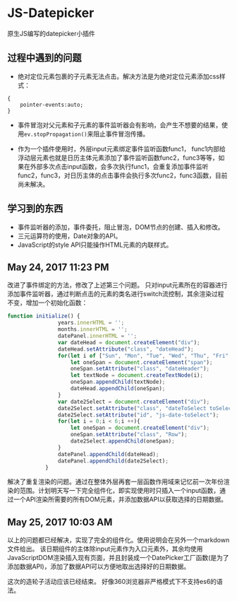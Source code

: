 # JS-Datepicker
原生JS编写的datepicker小插件

## 过程中遇到的问题
- 绝对定位元素包裹的子元素无法点击。解决方法是为绝对定位元素添加css样式：
```csss
{
	pointer-events:auto;
}
```


- 事件冒泡对父元素和子元素的事件监听器会有影响，会产生不想要的结果，使用``ev.stopPropagation()``来阻止事件冒泡传播。

- 作为一个插件使用时，外层input元素绑定事件监听函数func1， func1内部给浮动层元素也就是日历主体元素添加了事件监听函数func2，func3等等，如果在外部多次点击input函数，会多次执行func1，会重复添加事件监听func2，func3，对日历主体的点击事件会执行多次func2，func3函数，目前尚未解决。

## 学习到的东西
- 事件监听器的添加，事件委托，阻止冒泡，DOM节点的创建、插入和修改。
- 三元运算符的使用，Date对象的API。
- JavaScript的style API只能操作HTML元素的内联样式。

## May 24, 2017 11:23 PM
改进了事件绑定的方法，修改了上述第三个问题。
只对input元素所在的容器进行添加事件监听器，通过判断点击的元素的类名进行switch流控制，其余渲染过程不变，增加一个初始化函数：
```javascript
function initialize() {
				years.innerHTML = '';
				months.innerHTML = '';
				datePanel.innerHTML = '';
				var dateHead = document.createElement("div");
				dateHead.setAttribute("class", "dateHead");
				for(let i of ["Sun", "Mon", "Tue", "Wed", "Thu", "Fri", "Sat"]){
					let oneSpan = document.createElement("span");
					oneSpan.setAttribute("class", "dateHeader");
					let textNode = document.createTextNode(i);
					oneSpan.appendChild(textNode);
					dateHead.appendChild(oneSpan);
				}
				var date2Select = document.createElement("div");
				date2Select.setAttribute("class", "dateToSelect toSelect");
				date2Select.setAttribute("id", "js-date-toSelect");
				for(let i = 0;i < 6;i ++){
					let oneSpan = document.createElement("div");
					oneSpan.setAttribute("class", "Row");
					date2Select.appendChild(oneSpan);
				}
				datePanel.appendChild(dateHead);
				datePanel.appendChild(date2Select);
			}
```
解决了重复渲染的问题。通过在整体外层再套一层函数作用域来记忆前一次年份渲染的范围。计划明天写一下完全组件化，即实现使用时只插入一个input函数，通过一个API渲染所需要的所有DOM元素，并添加数据API以获取选择的日期数据。

## May 25, 2017 10:03 AM
以上的问题都已经解决，实现了完全的组件化。使用说明会在另外一个markdown文件给出。
该日期组件的主体除input元素作为入口元素外，其余均使用JavaScriptDOM渲染插入现有页面，并且封装成一个DatePicker工厂函数(是为了添加数据API)，添加了数据API可以方便地取出选择好的日期数据。

这次的造轮子活动应该已经结束。
好像360浏览器非严格模式下不支持es6的语法。
